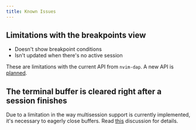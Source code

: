 ```yaml
---
title: Known Issues
---
```


## Limitations with the breakpoints view

- Doesn't show breakpoint conditions
- Isn't updated when there's no active session

These are limitations with the current API from `nvim-dap`. A new API is [planned](https://github.com/mfussenegger/nvim-dap/issues/1388).

## The terminal buffer is cleared right after a session finishes

Due to a limitation in the way multisession support is currently implemented, it's necessary to eagerly close buffers. Read [this](https://github.com/mfussenegger/nvim-dap/discussions/1523) discussion for details.
